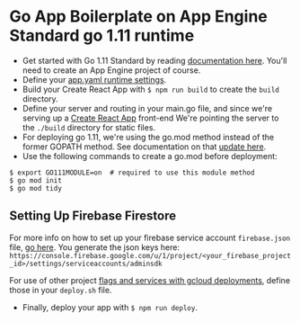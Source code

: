 # Go App Boilerplate on App Engine Standard go 1.11 runtime

* Get started with Go 1.11 Standard by reading [documentation here](https://cloud.google.com/appengine/docs/standard/go111/). You'll need to create an App Engine project of course.
* Define your [app.yaml runtime settings](https://cloud.google.com/appengine/docs/standard/go111/config/appref).
* Build your Create React App with `$ npm run build` to create the `build` directory.
* Define your server and routing in your main.go file, and since we're serving up a [Create React App](https://github.com/facebook/create-react-app) front-end We're pointing the server to the `./build` directory for static files.
* For deploying go 1.11, we're using the go.mod method instead of the former GOPATH method. See documentation on that [update here](https://cloud.google.com/appengine/docs/standard/go111/go-differences).
* Use the following commands to create a go.mod before deployment:
```
$ export GO111MODULE=on  # required to use this module method
$ go mod init
$ go mod tidy
```
## Setting Up Firebase Firestore
For more info on how to set up your firebase service account `firebase.json` file, [go here](https://firebase.google.com/docs/admin/setup). You generate the json keys here: `https://console.firebase.google.com/u/1/project/<your_firebase_project_id>/settings/serviceaccounts/adminsdk`

For use of other project [flags and services with gcloud deployments](https://cloud.google.com/sdk/gcloud/reference/services/), define those in your `deploy.sh` file. 

* Finally, deploy your app with `$ npm run deploy`.
